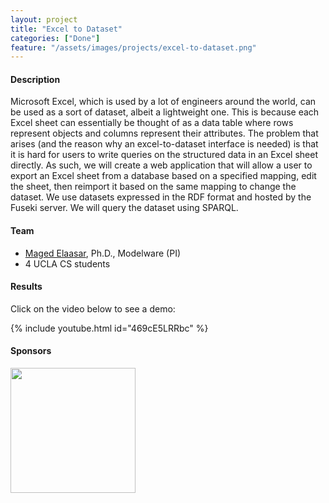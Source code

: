 ```yaml
---
layout: project
title: "Excel to Dataset"
categories: ["Done"]
feature: "/assets/images/projects/excel-to-dataset.png"
---
```


#### Description

Microsoft Excel, which is used by a lot of engineers around the world, can be used as a sort of dataset, albeit a lightweight one. This is because each Excel sheet can essentially be thought of as a data table where rows represent objects and columns represent their attributes. The problem that arises (and the reason why an excel-to-dataset interface is needed) is that it is hard for users to write queries on the structured data in an Excel sheet directly. As such, we will create a web application that will allow a user to export an Excel sheet from a database based on a specified mapping, edit the sheet, then reimport it based on the same mapping to change the dataset. We use datasets expressed in the RDF format and hosted by the Fuseki server. We will query the dataset using SPARQL. 

#### Team

- [Maged Elaasar](/maged-elaasar.html), Ph.D., Modelware (PI)
- 4 UCLA CS students

#### Results

Click on the video below to see a demo:

{% include youtube.html id="469cE5LRRbc" %}

#### Sponsors

[<img width="200px" src="https://brand.ucla.edu/images/logos-and-marks/campus-logo.jpg"/>](https://www.ucla.edu/)